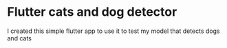 # Flutter cats and dog detector
 I created this simple flutter app to use it to test my model that detects dogs and cats
